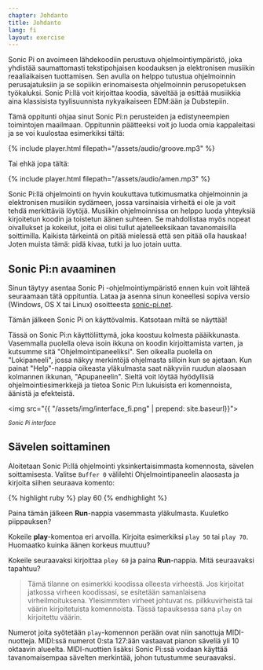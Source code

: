 ```yaml
---
chapter: Johdanto
title: Johdanto
lang: fi
layout: exercise
---
```


Sonic Pi on avoimeen lähdekoodiin perustuva ohjelmointiympäristö, joka yhdistää saumattomasti tekstipohjaisen koodauksen ja elektronisen musiikin reaaliaikaisen tuottamisen. Sen avulla on helppo tutustua ohjelmoinnin perusajatuksiin ja se sopiikin erinomaisesta ohjelmoinnin perusopetuksen työkaluksi. Sonic Pi:llä voit kirjoittaa koodia, säveltää ja esittää musiikkia aina klassisista tyylisuunnista nykyaikaiseen EDM:ään ja Dubstepiin. 

Tämä oppitunti ohjaa sinut Sonic Pi:n perusteiden ja edistyneempien toimintojen maailmaan. Oppitunnin päätteeksi voit jo luoda omia kappaleitasi ja se voi kuulostaa esimerkiksi tältä:

{% include player.html filepath="/assets/audio/groove.mp3" %}

Tai ehkä jopa tältä:

{% include player.html filepath="/assets/audio/amen.mp3" %}

Sonic Pi:llä ohjelmointi on hyvin koukuttava tutkimusmatka ohjelmoinnin ja elektronisen musiikin sydämeen, jossa varsinaisia virheitä ei ole ja voit tehdä merkittäviä löytöjä. Musiikin ohjelmoinnissa on helppo luoda yhteyksiä kirjoitetun koodin ja toistetun äänen suhteen. Se mahdollistaa myös nopeat oivallukset ja kokeilut, joita ei olisi tullut ajatelleeksikaan tavanomaisilla soittimilla. Kaikista tärkeintä on pitää mielessä että sen pitää olla hauskaa! Joten muista tämä: pidä kivaa, tutki ja luo jotain uutta. 

## Sonic Pi:n avaaminen

Sinun täytyy asentaa Sonic Pi -ohjelmointiympäristö ennen kuin voit lähteä seuraamaan tätä oppituntia. Lataa ja asenna sinun koneellesi sopiva versio (Windows, OS X tai Linux) osoitteesta <a href="http://sonic-pi.net/">sonic-pi.net</a>. 

Tämän jälkeen Sonic Pi on käyttövalmis. Katsotaan miltä se näyttää!

Tässä on Sonic Pi:n käyttöliittymä, joka koostuu kolmesta pääikkunasta. Vasemmalla puolella oleva isoin ikkuna on koodin kirjoittamista varten, ja kutsumme sitä "Ohjelmointipaneeliksi". Sen oikealla puolella on "Lokipaneeli", jossa näkyy merkintöjä ohjelmasta silloin kun se ajetaan. Kun painat "Help"-nappia oikeasta yläkulmasta saat näkyviin ruudun alaosaan kolmannen ikkunan, "Apupaneelin". Sieltä voit löytää hyödyllisiä ohjelmointiesimerkkejä ja tietoa Sonic Pi:n lukuisista eri komennoista, äänistä ja efekteistä. 
 
<img src="{{ "/assets/img/interface_fi.png" | prepend: site.baseurl}}">
<p class="center"><small><i>Sonic Pi interface</i></small></p>

## Sävelen soittaminen

Aloitetaan Sonic Pi:llä ohjelmointi yksinkertaisimmasta komennosta, sävelen soittamisesta. Valitse `Buffer 0` välilehti Ohjelmointipaneelin alaosasta ja kirjoita siihen seuraava komento:

{% highlight ruby %}
play 60
{% endhighlight %}

Paina tämän jälkeen **Run**-nappia vasemmasta yläkulmasta. Kuuletko piippauksen?

Kokeile **play**-komentoa eri arvoilla. Kirjoita esimerkiksi `play 50` tai `play 70`. Huomaatko kuinka äänen korkeus muuttuu?

Kokeile seuraavaksi kirjoittaa `pley 60` ja paina **Run**-nappia. Mitä seuraavaksi tapahtuu?

> Tämä tilanne on esimerkki koodissa olleesta virheestä. Jos kirjoitat jatkossa virheen koodissasi, se esitetään samanlaisena virheilmoituksena. Yleisimmiten virheet johtuvat ns. pilkkuvirheistä tai väärin kirjoitetuista komennoista. Tässä tapauksessa sana `play` on kirjoitettu väärin. 

Numerot joita syötetään `play`-komennon perään ovat niin sanottuja MIDI-nuotteja. MIDI:ssä numerot 0:sta 127:ään vastaavat pianon säveliä yli 10 oktaavin alueelta. MIDI-nuottien lisäksi Sonic Pi:ssä voidaan käyttää tavanomaisempaa sävelten merkintää, johon tutustumme seuraavaksi. 
